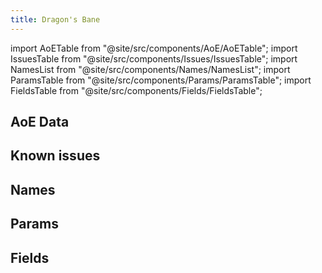 ```yaml
---
title: Dragon's Bane
---
```


import AoETable from "@site/src/components/AoE/AoETable";
import IssuesTable from "@site/src/components/Issues/IssuesTable";
import NamesList from "@site/src/components/Names/NamesList";
import ParamsTable from "@site/src/components/Params/ParamsTable";
import FieldsTable from "@site/src/components/Fields/FieldsTable";

## AoE Data

<AoETable item_key="dragonsbane" data_src="weapon" />

## Known issues

<IssuesTable item_key="dragonsbane" data_src="weapon" />

## Names

<NamesList item_key="dragonsbane" data_src="weapon" />

## Params

<ParamsTable item_key="dragonsbane" data_src="weapon" />

## Fields

<FieldsTable item_key="dragonsbane" data_src="weapon" />
